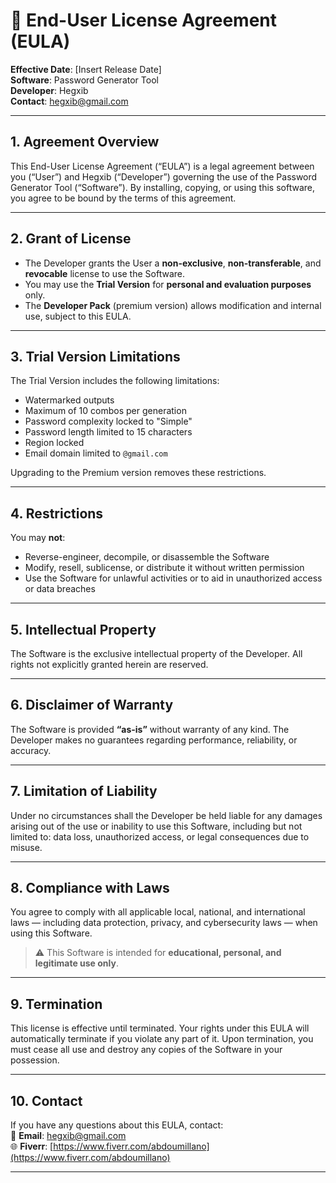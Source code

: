 # 📄 End-User License Agreement (EULA)

**Effective Date**: [Insert Release Date]  
**Software**: Password Generator Tool  
**Developer**: Hegxib  
**Contact**: hegxib@gmail.com

---

## 1. Agreement Overview

This End-User License Agreement (“EULA”) is a legal agreement between you (“User”) and Hegxib (“Developer”) governing the use of the Password Generator Tool (“Software”). By installing, copying, or using this software, you agree to be bound by the terms of this agreement.

---

## 2. Grant of License

- The Developer grants the User a **non-exclusive**, **non-transferable**, and **revocable** license to use the Software.
- You may use the **Trial Version** for **personal and evaluation purposes** only.
- The **Developer Pack** (premium version) allows modification and internal use, subject to this EULA.

---

## 3. Trial Version Limitations

The Trial Version includes the following limitations:

- Watermarked outputs  
- Maximum of 10 combos per generation  
- Password complexity locked to "Simple"  
- Password length limited to 15 characters  
- Region locked  
- Email domain limited to `@gmail.com`  

Upgrading to the Premium version removes these restrictions.

---

## 4. Restrictions

You may **not**:

- Reverse-engineer, decompile, or disassemble the Software  
- Modify, resell, sublicense, or distribute it without written permission  
- Use the Software for unlawful activities or to aid in unauthorized access or data breaches  

---

## 5. Intellectual Property

The Software is the exclusive intellectual property of the Developer. All rights not explicitly granted herein are reserved.

---

## 6. Disclaimer of Warranty

The Software is provided **“as-is”** without warranty of any kind. The Developer makes no guarantees regarding performance, reliability, or accuracy.

---

## 7. Limitation of Liability

Under no circumstances shall the Developer be held liable for any damages arising out of the use or inability to use this Software, including but not limited to: data loss, unauthorized access, or legal consequences due to misuse.

---

## 8. Compliance with Laws

You agree to comply with all applicable local, national, and international laws — including data protection, privacy, and cybersecurity laws — when using this Software.

> ⚠️ This Software is intended for **educational, personal, and legitimate use only**.

---

## 9. Termination

This license is effective until terminated. Your rights under this EULA will automatically terminate if you violate any part of it. Upon termination, you must cease all use and destroy any copies of the Software in your possession.

---

## 10. Contact

If you have any questions about this EULA, contact:  
📧 **Email**: [hegxib@gmail.com](mailto:hegxib@gmail.com)  
🌐 **Fiverr**: [https://www.fiverr.com/abdoumillano](https://www.fiverr.com/abdoumillano)

---
